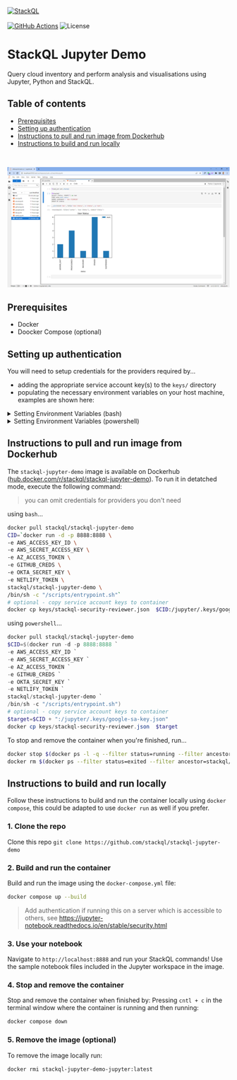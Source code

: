 [![StackQL](https://stackql.io/img/stackql-banner.png)](https://stackql.io/)  
<br />
[![GitHub Actions](https://github.com/stackql/stackql-jupyter-demo/actions/workflows/main.yml/badge.svg?branch=main)](https://github.com/stackql/stackql-jupyter-demo/actions/workflows/main.yml)
![License](https://img.shields.io/github/license/stackql/stackql)

# StackQL Jupyter Demo

Query cloud inventory and perform analysis and visualisations using Jupyter, Python and StackQL.

## Table of contents

<!--ts-->
   * [Prerequisites](#prerequisites)
   * [Setting up authentication](#setting-up-authentication)
   * [Instructions to pull and run image from Dockerhub](#instructions-to-pull-and-run-image-from-dockerhub)
   * [Instructions to build and run locally](#instructions-to-build-and-run-locally)
<!--te-->  

<br />

![StackQL Jupyter](images/stackql-jupyter.png)

## Prerequisites

- Docker
- Doocker Compose (optional)

## Setting up authentication

You will need to setup credentials for the providers required by... 
- adding the appropriate service account key(s) to the `keys/` directory 
- populating the necessary environment variables on your host machine, examples are shown here:

<details>
<summary>Setting Environment Variables (bash)</summary>
<p>

```bash
export AWS_ACCESS_KEY_ID=YOURACCESSKEYID
export AWS_SECRET_ACCESS_KEY=YOURSECRETACCESSKEY
AZ_ACCESS_TOKEN_RAW=$(az account get-access-token --query accessToken --output tsv)
export AZ_ACCESS_TOKEN=`echo $AZ_ACCESS_TOKEN_RAW | tr -d '\r'`
export GITHUB_CREDS=$(echo -n 'githubusername:your_github_personal_access_token' | base64)
export OKTA_SECRET_KEY=YOUROKTAAPIKEY
export NETLIFY_TOKEN=YOURNETLIFYTOKEN
```

</p>
</details>

<details>
<summary>Setting Environment Variables (powershell)</summary>
<p>

```powershell
$Env:AWS_ACCESS_KEY_ID = "YOURACCESSKEYID"
$Env:AWS_SECRET_ACCESS_KEY = "YOURSECRETACCESSKEY"
$Env:AZ_ACCESS_TOKEN = "$(az account get-access-token --query accessToken --output tsv)".Trim("`r")
$Env:GITHUB_CREDS = [System.Convert]::ToBase64String([System.Text.Encoding]::UTF8.GetBytes("githubusername:your_github_personal_access_token"))
$Env:OKTA_SECRET_KEY = "YOUROKTAAPIKEY"
$Env:NETLIFY_TOKEN = "YOURNETLIFYTOKEN"
```

</p>
</details>


## Instructions to pull and run image from Dockerhub

The `stackql-jupyter-demo` image is available on Dockerhub ([hub.docker.com/r/stackql/stackql-jupyter-demo](https://hub.docker.com/r/stackql/stackql-jupyter-demo)). To run it in detatched mode, execute the following command:  

> you can omit credentials for providers you don't need

using `bash`...

```bash
docker pull stackql/stackql-jupyter-demo
CID=`docker run -d -p 8888:8888 \
-e AWS_ACCESS_KEY_ID \
-e AWS_SECRET_ACCESS_KEY \
-e AZ_ACCESS_TOKEN \
-e GITHUB_CREDS \
-e OKTA_SECRET_KEY \
-e NETLIFY_TOKEN \
stackql/stackql-jupyter-demo \
/bin/sh -c "/scripts/entrypoint.sh"`
# optional - copy service account keys to container
docker cp keys/stackql-security-reviewer.json  $CID:/jupyter/.keys/google-sa-key.json
```

using `powershell`...

```powershell
docker pull stackql/stackql-jupyter-demo
$CID=$(docker run -d -p 8888:8888 `
-e AWS_ACCESS_KEY_ID `
-e AWS_SECRET_ACCESS_KEY `
-e AZ_ACCESS_TOKEN `
-e GITHUB_CREDS `
-e OKTA_SECRET_KEY `
-e NETLIFY_TOKEN `
stackql/stackql-jupyter-demo `
/bin/sh -c "/scripts/entrypoint.sh")
# optional - copy service account keys to container
$target=$CID + ":/jupyter/.keys/google-sa-key.json" 
docker cp keys/stackql-security-reviewer.json  $target
```
To stop and remove the container when you're finished, run...   

```bash
docker stop $(docker ps -l -q --filter status=running --filter ancestor=stackql/stackql-jupyter-demo)
docker rm $(docker ps --filter status=exited --filter ancestor=stackql/stackql-jupyter-demo -q)
```

## Instructions to build and run locally

Follow these instructions to build and run the container locally using `docker compose`, this could be adapted to use `docker run` as well if you prefer.

### 1. Clone the repo

Clone this repo `git clone https://github.com/stackql/stackql-jupyter-demo`

### 2. Build and run the container

Build and run the image using the `docker-compose.yml` file:
```bash
docker compose up --build
```
> Add authentication if running this on a server which is accessible to others, see https://jupyter-notebook.readthedocs.io/en/stable/security.html

### 3. Use your notebook
Navigate to `http://localhost:8888` and run your StackQL commands!  Use the sample notebook files included in the Jupyter workspace in the image.  

### 4. Stop and remove the container
Stop and remove the container when finished by:
Pressing `cntl + c` in the terminal window where the container is running and then running:  
```bash
docker compose down
```

### 5. Remove the image (optional)

To remove the image locally run:
```bash 
docker rmi stackql-jupyter-demo-jupyter:latest
```